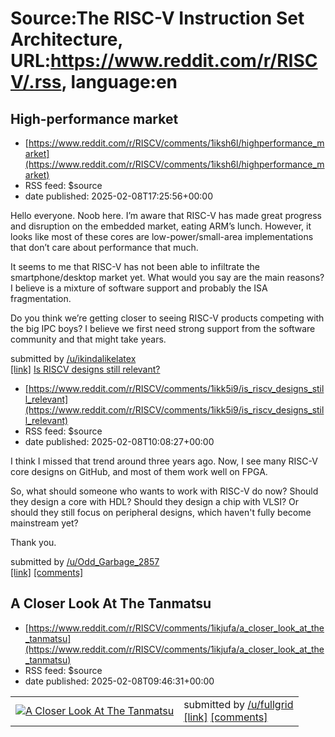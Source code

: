 # Source:The RISC-V Instruction Set Architecture, URL:https://www.reddit.com/r/RISCV/.rss, language:en

## High-performance market
 - [https://www.reddit.com/r/RISCV/comments/1iksh6l/highperformance_market](https://www.reddit.com/r/RISCV/comments/1iksh6l/highperformance_market)
 - RSS feed: $source
 - date published: 2025-02-08T17:25:56+00:00

<!-- SC_OFF --><div class="md"><p>Hello everyone. Noob here. I’m aware that RISC-V has made great progress and disruption on the embedded market, eating ARM’s lunch. However, it looks like most of these cores are low-power/small-area implementations that don’t care about performance that much.</p> <p>It seems to me that RISC-V has not been able to infiltrate the smartphone/desktop market yet. What would you say are the main reasons? I believe is a mixture of software support and probably the ISA fragmentation.</p> <p>Do you think we’re getting closer to seeing RISC-V products competing with the big IPC boys? I believe we first need strong support from the software community and that might take years.</p> </div><!-- SC_ON --> &#32; submitted by &#32; <a href="https://www.reddit.com/user/ikindalikelatex"> /u/ikindalikelatex </a> <br/> <span><a href="https://www.reddit.com/r/RISCV/comments/1iksh6l/highperformance_market/">[link]</a></span> &#32; <span><a href="https://www.reddit.com/r/R

## Is RISCV designs still relevant?
 - [https://www.reddit.com/r/RISCV/comments/1ikk5i9/is_riscv_designs_still_relevant](https://www.reddit.com/r/RISCV/comments/1ikk5i9/is_riscv_designs_still_relevant)
 - RSS feed: $source
 - date published: 2025-02-08T10:08:27+00:00

<!-- SC_OFF --><div class="md"><p>I think I missed that trend around three years ago. Now, I see many RISC-V core designs on GitHub, and most of them work well on FPGA.</p> <p>So, what should someone who wants to work with RISC-V do now? Should they design a core with HDL? Should they design a chip with VLSI? Or should they still focus on peripheral designs, which haven&#39;t fully become mainstream yet?</p> <p>Thank you.</p> </div><!-- SC_ON --> &#32; submitted by &#32; <a href="https://www.reddit.com/user/Odd_Garbage_2857"> /u/Odd_Garbage_2857 </a> <br/> <span><a href="https://www.reddit.com/r/RISCV/comments/1ikk5i9/is_riscv_designs_still_relevant/">[link]</a></span> &#32; <span><a href="https://www.reddit.com/r/RISCV/comments/1ikk5i9/is_riscv_designs_still_relevant/">[comments]</a></span>

## A Closer Look At The Tanmatsu
 - [https://www.reddit.com/r/RISCV/comments/1ikjufa/a_closer_look_at_the_tanmatsu](https://www.reddit.com/r/RISCV/comments/1ikjufa/a_closer_look_at_the_tanmatsu)
 - RSS feed: $source
 - date published: 2025-02-08T09:46:31+00:00

<table> <tr><td> <a href="https://www.reddit.com/r/RISCV/comments/1ikjufa/a_closer_look_at_the_tanmatsu/"> <img src="https://external-preview.redd.it/0lQ8ped6HYWfRP4U_cHGfnPHT1_ofEcgVX4d9GYEwYM.jpg?width=640&amp;crop=smart&amp;auto=webp&amp;s=73b27ffe2fc20c91278c10ba305ea187f9292657" alt="A Closer Look At The Tanmatsu" title="A Closer Look At The Tanmatsu" /> </a> </td><td> &#32; submitted by &#32; <a href="https://www.reddit.com/user/fullgrid"> /u/fullgrid </a> <br/> <span><a href="https://hackaday.com/2025/02/04/a-closer-look-at-the-tanmatsu/">[link]</a></span> &#32; <span><a href="https://www.reddit.com/r/RISCV/comments/1ikjufa/a_closer_look_at_the_tanmatsu/">[comments]</a></span> </td></tr></table>

